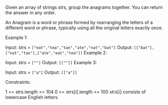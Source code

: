 Given an array of strings strs, group the anagrams together. You can return the answer in any order.

An Anagram is a word or phrase formed by rearranging the letters of a different word or phrase, typically using all the original letters exactly once.

Example 1:

Input: strs = `["eat","tea","tan","ate","nat","bat"]`
Output: `[["bat"],["nat","tan"],["ate","eat","tea"]]`
Example 2:

Input: strs = `[""]`
Output: `[[""]]`
Example 3:

Input: strs = `["a"]`
Output: `[["a"]]`

Constraints:

1 <= strs.length <= 104
0 <= strs[i].length <= 100
strs[i] consists of lowercase English letters.
